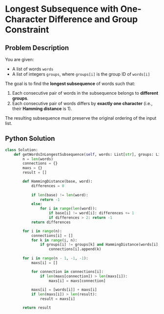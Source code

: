 # Longest Subsequence with One-Character Difference and Group Constraint

## Problem Description

You are given:
- A list of words `words`
- A list of integers `groups`, where `groups[i]` is the group ID of `words[i]`

The goal is to find the **longest subsequence** of words such that:
1. Each consecutive pair of words in the subsequence belongs to **different groups**.
2. Each consecutive pair of words differs by **exactly one character** (i.e., their **Hamming distance** is 1).

The resulting subsequence must preserve the original ordering of the input list.

## Python Solution

```python
class Solution:
    def getWordsInLongestSubsequence(self, words: List[str], groups: List[int]) -> List[str]:
        n = len(words)
        connections = {}
        maxs = {}
        result = []

        def HammingDistance(base, word):
            differences = 0
            
            if len(base) != len(word):
                return -1
            else:
                for i in range(len(word)):
                    if base[i] != word[i]: differences += 1
                    if differences > 2: return -1
            return differences

        for i in range(n):
            connections[i] = []
            for k in range(i, n):
                if groups[i] != groups[k] and HammingDistance(words[i], words[k]) == 1:
                    connections[i].append(k)
        
        for i in range(n - 1, -1, -1):
            maxs[i] = []

            for connection in connections[i]:
                if len(maxs[connection]) > len(maxs[i]):
                    maxs[i] = maxs[connection]
            
            maxs[i] = [words[i]] + maxs[i]
            if len(maxs[i]) > len(result):
                result = maxs[i]

        return result
